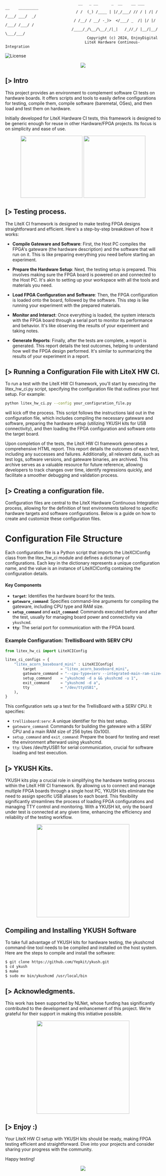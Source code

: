 ```
                                 __   _ __      _  __    __ ___      __    _________
                                / /  (_) /____ | |/_/___/ // / | /| / /___/ ___/  _/
                               / /__/ / __/ -_)>  </___/ _  /| |/ |/ /___/ /___/ /
                              /____/_/\__/\__/_/|_|   /_//_/ |__/|__/    \___/___/
                                     Copyright (c) 2024, EnjoyDigital
                                    LiteX Hardware Continous-Integration
```

![License](https://img.shields.io/badge/License-BSD%202--Clause-orange.svg)

<p align="center"><img src="doc/litex_hw_ci_setup.jpg"/></p>

[> Intro
--------

This project provides an environment to complement software CI tests on hardware boards. It offers
scripts and tools to easily define configurations for testing, compile them, compile software (baremetal,
OSes), and then load and test them on hardware.

Initially developed for LiteX Hardware CI tests, this framework is designed to be generic enough for
reuse in other Hardware/FPGA projects. Its focus is on simplicity and ease of use.

<p align="center">
  <img src="doc/enjoy_digital.png" width="200" />
  <img src="doc/litex.png" width="200" />
</p>


[> Testing process.
-------------------

The LiteX CI framework is designed to make testing FPGA designs straightforward and efficient.
Here's a step-by-step breakdown of how it works:

- **Compile Gateware and Software**: First, the Host PC compiles the FPGA's gateware (the hardware
  description) and the software that will run on it. This is like preparing everything you need
  before starting an experiment.

- **Prepare the Hardware Setup**: Next, the testing setup is prepared. This involves making sure the
  FPGA board is powered on and connected to the Host PC. It's akin to setting up your workspace
  with all the tools and materials you need.

- **Load FPGA Configuration and Software**: Then, the FPGA configuration is loaded onto the board,
  followed by the software. This step is like running your experiment with the prepared materials.

- **Monitor and Interact**: Once everything is loaded, the system interacts with the FPGA board through
  a serial port to monitor its performance and behavior. It's like observing the results of your
  experiment and taking notes.

- **Generate Reports**: Finally, after the tests are complete, a report is generated. This report
  details the test outcomes, helping to understand how well the FPGA design performed. It's similar
  to summarizing the results of your experiment in a report.

[> Running a Configuration File with LiteX HW CI.
-------------------------------------------------

To run a test with the LiteX HW CI framework, you'll start by executing the litex_hw_ci.py script,
specifying the configuration file that outlines your test setup. For example:
```sh
python litex_hw_ci.py --config your_configuration_file.py
```

will kick off the process. This script follows the instructions laid out in the configuration file,
which includes compiling the necessary gateware and software, preparing the hardware setup
(utilizing YKUSH kits for USB connectivity), and then loading the FPGA configuration and software
onto the target board.

Upon completion of the tests, the LiteX HW CI framework generates a comprehensive HTML report. This
report details the outcomes of each test, including any successes and failures. Additionally, all
relevant data, such as test logs, software versions, and gateware binaries, are archived. This
archive serves as a valuable resource for future reference, allowing developers to track changes
over time, identify regressions quickly, and facilitate a smoother debugging and validation
process.


[> Creating a configuration file.
---------------------------------

Configuration files are central to the LiteX Hardware Continuous Integration process, allowing for
the definition of test environments tailored to specific hardware targets and software
configurations. Below is a guide on how to create and customize these configuration files.

# Configuration File Structure

Each configuration file is a Python script that imports the LiteXCIConfig class from the litex_hw_ci
module and defines a dictionary of configurations. Each key in the dictionary represents a unique
configuration name, and the value is an instance of LiteXCIConfig containing the configuration
details.

#### Key Components

- **`target`**: Identifies the hardware board for the tests.
- **`gateware_command`**: Specifies command-line arguments for compiling the gateware, including CPU
    type and RAM size.
- **`setup_command`** and **`exit_command`**: Commands executed before and after the test, usually
    for managing board power and connectivity via `ykushcmd`.
- **`tty`**: The serial port for communication with the FPGA board.

### Example Configuration: TrellisBoard with SERV CPU

```python
from litex_hw_ci import LiteXCIConfig

litex_ci_configs = {
    "litex_acorn_baseboard_mini" : LiteXCIConfig(
        target           = "litex_acorn_baseboard_mini",
        gateware_command = "--cpu-type=serv --integrated-main-ram-size=0x100",
        setup_command    = "ykushcmd -d a && ykushcmd -u 1",
        exit_command     = "ykushcmd -d a",
        tty              = "/dev/ttyUSB1",
    ),
}
```
This configuration sets up a test for the TrellisBoard with a SERV CPU. It specifies:

- `trellisboard:serv`: A unique identifier for this test setup.
- `gateware_command`: Commands for building the gateware with a SERV CPU and a main RAM size of 256
  bytes (0x100).
- `setup_command` and `exit_command`: Prepare the board for testing and reset the environment
  afterward using ykushcmd.
- `tty`: Uses /dev/ttyUSB1 for serial communication, crucial for software loading and test
  execution.


[> YKUSH Kits.
--------------

YKUSH kits play a crucial role in simplifying the hardware testing process within the LiteX HW CI
framework. By allowing us to connect and manage multiple FPGA boards through a single host PC,
YKUSH kits eliminate the need to assign specific USB aliases to each board. This flexibility
significantly streamlines the process of loading FPGA configurations and managing TTY control and
monitoring. With a YKUSH kit, only the board under test is connected at any given time, enhancing
the efficiency and reliability of the testing workflow.

<p align="center">
  <img src="https://www.yepkit.com/uploads/images/eb63b_YKUSH_rev.png" width="300" />
</p>

## Compiling and Installing YKUSH Software

To take full advantage of YKUSH kits for hardware testing, the ykushcmd command-line tool needs to
be compiled and installed on the host system. Here are the steps to compile and install the
software:

```sh
$ git clone https://github.com/Yepkit/ykush.git
$ cd ykush
$ make
$ sudo mv bin/ykushcmd /usr/local/bin
```

[> Acknowledgments.
-------------------
This work has been supported by NLNet, whose funding has significantly contributed to the
development and enhancement of this project. We're grateful for their support in making this
initiative possible.

<p align="center">
  <img src="doc/nlnet.svg" width="300" />
</p>

[> Enjoy :)
-----------

Your LiteX HW CI setup with YKUSH kits should be ready, making FPGA testing efficient and
straightforward. Dive into your projects and consider sharing your progress with the community.

Happy testing!

<p align="center"><img src="doc/litex_acorn_baseboard.png"/></p>
